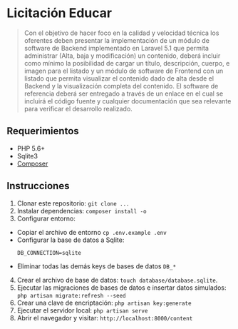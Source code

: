 # Licitación Educar

> Con el objetivo de hacer foco en la calidad y velocidad técnica los oferentes deben presentar la implementación de un módulo de software de Backend implementado en Laravel 5.1 que permita administrar (Alta, baja y modificación) un contenido, deberá incluir como mínimo la posibilidad de cargar un título, descripción, cuerpo, e imagen para el listado y un módulo de software de Frontend con un listado que permita visualizar el contenido dado de alta desde el Backend y la visualización completa del contenido. El software de referencia deberá ser entregado a través de un enlace en el cual se incluirá el código fuente y cualquier documentación que sea relevante para verificar el desarrollo realizado.

## Requerimientos

- PHP 5.6+
- Sqlite3
- [Composer](getcomposer.org)

## Instrucciones

1. Clonar este repositorio: `git clone ...`
2. Instalar dependencias: `composer install -o`
3. Configurar entorno:
* Copiar el archivo de entorno `cp .env.example .env`
* Configurar la base de datos a Sqlite:
  ```
  DB_CONNECTION=sqlite
  ```
* Eliminar todas las demás keys de bases de datos `DB_*`
4. Crear el archivo de base de datos: `touch database/database.sqlite`.
5. Ejecutar las migraciones de bases de datos e insertar datos simulados: `php artisan migrate:refresh --seed`
6. Crear una clave de encriptación: `php artisan key:generate`
7. Ejecutar el servidor local: `php artisan serve`
8. Abrir el navegador y visitar: `http://localhost:8000/content`
